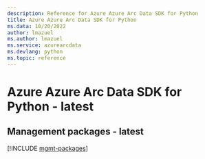 ```yaml
---
description: Reference for Azure Azure Arc Data SDK for Python
title: Azure Azure Arc Data SDK for Python
ms.data: 10/20/2022
author: lmazuel
ms.author: lmazuel
ms.service: azurearcdata
ms.devlang: python
ms.topic: reference
---
```

# Azure Azure Arc Data SDK for Python - latest

## Management packages - latest
[!INCLUDE [mgmt-packages](azure-arc-data-mgmt-index.md)]